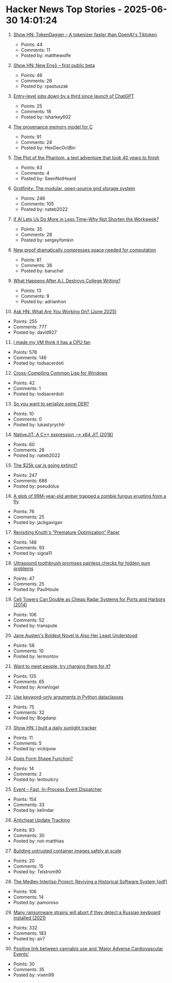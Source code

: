 # Hacker News Top Stories - 2025-06-30 14:01:24

1. [Show HN: TokenDagger – A tokenizer faster than OpenAI's Tiktoken](https://github.com/M4THYOU/TokenDagger)
   - Points: 44
   - Comments: 11
   - Posted by: matthewolfe

2. [Show HN: New Ensō – first public beta](https://untested.sonnet.io/notes/new-enso-first-public-beta/)
   - Points: 46
   - Comments: 26
   - Posted by: rpastuszak

3. [Entry-level jobs down by a third since launch of ChatGPT](https://www.personneltoday.com/hr/fall-in-entry-level-jobs-linked-to-rise-of-ai-tools/)
   - Points: 25
   - Comments: 18
   - Posted by: lsharkey602

4. [The provenance memory model for C](https://gustedt.wordpress.com/2025/06/30/the-provenance-memory-model-for-c/)
   - Points: 91
   - Comments: 24
   - Posted by: HexDecOctBin

5. [The Plot of the Phantom, a text adventure that took 40 years to finish](https://scottandrew.com/blog/2025/06/you-can-now-play-plot-of-the-phantom-the-text-adventure-game/)
   - Points: 63
   - Comments: 4
   - Posted by: SeenNotHeard

6. [Gridfinity: The modular, open-source grid storage system](https://gridfinity.xyz/)
   - Points: 246
   - Comments: 105
   - Posted by: nateb2022

7. [If AI Lets Us Do More in Less Time–Why Not Shorten the Workweek?](https://sfg.media/en/a/if-ai-lets-us-do-more-in-less-time/)
   - Points: 35
   - Comments: 28
   - Posted by: sergeyfomkin

8. [New proof dramatically compresses space needed for computation](https://www.scientificamerican.com/article/new-proof-dramatically-compresses-space-needed-for-computation/)
   - Points: 81
   - Comments: 38
   - Posted by: baruchel

9. [What Happens After A.I. Destroys College Writing?](https://www.newyorker.com/magazine/2025/07/07/the-end-of-the-english-paper)
   - Points: 13
   - Comments: 9
   - Posted by: adrianhon

10. [Ask HN: What Are You Working On? (June 2025)](undefined)
   - Points: 255
   - Comments: 777
   - Posted by: david927

11. [I made my VM think it has a CPU fan](https://wbenny.github.io/2025/06/29/i-made-my-vm-think-it-has-a-cpu-fan.html)
   - Points: 578
   - Comments: 146
   - Posted by: todsacerdoti

12. [Cross-Compiling Common Lisp for Windows](https://www.fosskers.ca/en/blog/cl-windows)
   - Points: 42
   - Comments: 1
   - Posted by: todsacerdoti

13. [So you want to serialize some DER?](https://alexgaynor.net/2025/jun/20/serialize-some-der/)
   - Points: 10
   - Comments: 0
   - Posted by: lukastyrychtr

14. [NativeJIT: A C++ expression –> x64 JIT (2018)](https://github.com/BitFunnel/NativeJIT)
   - Points: 60
   - Comments: 28
   - Posted by: nateb2022

15. [The $25k car is going extinct?](https://media.hubspot.com/why-the-25000-car-is-going-extinct)
   - Points: 247
   - Comments: 686
   - Posted by: pseudolus

16. [A glob of 99M-year-old amber trapped a zombie fungus erupting from a fly](https://www.cnn.com/2025/06/24/science/amber-insect-zombie-fungi-fossil)
   - Points: 76
   - Comments: 25
   - Posted by: jackgavigan

17. [Revisiting Knuth's “Premature Optimization” Paper](https://probablydance.com/2025/06/19/revisiting-knuths-premature-optimization-paper/)
   - Points: 148
   - Comments: 93
   - Posted by: signa11

18. [Ultrasound toothbrush promises painless checks for hidden gum problems](https://phys.org/news/2025-06-ultrasound-toothbrush-painless-hidden-gum.html)
   - Points: 47
   - Comments: 25
   - Posted by: PaulHoule

19. [Cell Towers Can Double as Cheap Radar Systems for Ports and Harbors (2014)](https://spectrum.ieee.org/cell-tower-signals-can-improve-port-security)
   - Points: 106
   - Comments: 52
   - Posted by: transpute

20. [Jane Austen's Boldest Novel Is Also Her Least Understood](https://www.nytimes.com/2025/06/27/books/review/jane-austen-mansfield-park.html)
   - Points: 58
   - Comments: 10
   - Posted by: lermontov

21. [Want to meet people, try charging them for it?](https://notes.eatonphil.com/2025-06-28-want-to-meet-people-charge-them.html)
   - Points: 125
   - Comments: 65
   - Posted by: ArneVogel

22. [Use keyword-only arguments in Python dataclasses](https://chipx86.blog/2025/06/29/tip-use-keyword-only-arguments-in-python-dataclasses/)
   - Points: 75
   - Comments: 32
   - Posted by: Bogdanp

23. [Show HN: I built a daily sunlight tracker](https://www.lumehealth.io/products)
   - Points: 11
   - Comments: 5
   - Posted by: vickipow

24. [Does Form Shape Function?](https://www.quantamagazine.org/does-form-really-shape-function-20250612/)
   - Points: 14
   - Comments: 2
   - Posted by: lentoutcry

25. [Event – Fast, In-Process Event Dispatcher](https://github.com/kelindar/event)
   - Points: 154
   - Comments: 33
   - Posted by: kelindar

26. [Anticheat Update Tracking](https://not-matthias.github.io/posts/anticheat-update-tracking/)
   - Points: 83
   - Comments: 30
   - Posted by: not-matthias

27. [Building untrusted container images safely at scale](https://depot.dev/blog/container-security-at-scale-building-untrusted-images-safely)
   - Points: 20
   - Comments: 15
   - Posted by: Telstrom90

28. [The Medley Interlisp Project: Reviving a Historical Software System [pdf]](https://interlisp.org/documentation/young-ccece2025.pdf)
   - Points: 106
   - Comments: 14
   - Posted by: pamoroso

29. [Many ransomware strains will abort if they detect a Russian keyboard installed (2021)](https://krebsonsecurity.com/2021/05/try-this-one-weird-trick-russian-hackers-hate/)
   - Points: 332
   - Comments: 183
   - Posted by: air7

30. [Positive link between cannabis use and 'Major Adverse Cardiovascular Events'](https://heart.bmj.com/content/early/2025/06/10/heartjnl-2024-325429)
   - Points: 30
   - Comments: 35
   - Posted by: vixen99

